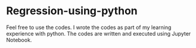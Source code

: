 # Regression-using-python
Feel free to use the codes. I wrote the codes as part of my learning experience with python.
The codes are written and executed using Jupyter Notebook.
